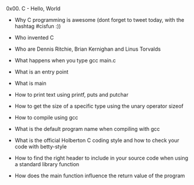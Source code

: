 0x00. C - Hello, World



* Why C programming is awesome (dont forget to tweet today, with the hashtag #cisfun :))

* Who invented C

* Who are Dennis Ritchie, Brian Kernighan and Linus Torvalds

* What happens when you type gcc main.c

* What is an entry point

* What is main

* How to print text using printf, puts and putchar

* How to get the size of a specific type using the unary operator sizeof

* How to compile using gcc

* What is the default program name when compiling with gcc

* What is the official Holberton C coding style and how to check your code with betty-style

* How to find the right header to include in your source code when using a standard library function

* How does the main function influence the return value of the program

